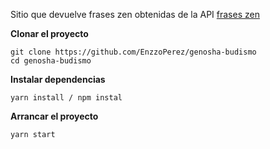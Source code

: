 Sitio que devuelve frases zen obtenidas de la API [frases zen](https://api.github.com/zen)

**Clonar el proyecto**

    git clone https://github.com/EnzzoPerez/genosha-budismo
    cd genosha-budismo

**Instalar dependencias**

    yarn install / npm instal

**Arrancar el proyecto**

    yarn start

